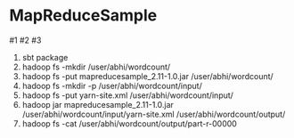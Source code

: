 # MapReduceSample
#1
#2
#3
1. sbt package
2. hadoop fs -mkdir /user/abhi/wordcount/
3. hadoop fs -put mapreducesample_2.11-1.0.jar /user/abhi/wordcount/
4. hadoop fs -mkdir -p /user/abhi/wordcount/input/
5. hadoop fs -put yarn-site.xml /user/abhi/wordcount/input/
6. hadoop jar mapreducesample_2.11-1.0.jar /user/abhi/wordcount/input/yarn-site.xml /user/abhi/wordcount/output/
7. hadoop fs -cat /user/abhi/wordcount/output/part-r-00000
